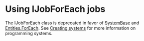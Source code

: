 # Using IJobForEach jobs

The IJobForEach class is deprecated in favor of [SystemBase] and [Entities.ForEach]. See [Creating systems] for more information on programming systems.

[Entities.ForEach]: xref:Unity.Entities.SystemBase.Entities
[Creating systems]: ecs_creating_systems.md
[SystemBase]: xref:Unity.Entities.SystemBase
